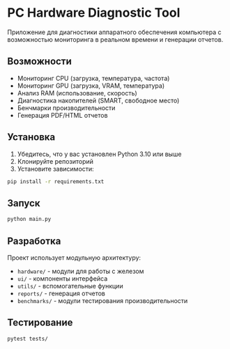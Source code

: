 # PC Hardware Diagnostic Tool

Приложение для диагностики аппаратного обеспечения компьютера с возможностью мониторинга в реальном времени и генерации отчетов.

## Возможности

- Мониторинг CPU (загрузка, температура, частота)
- Мониторинг GPU (загрузка, VRAM, температура)
- Анализ RAM (использование, скорость)
- Диагностика накопителей (SMART, свободное место)
- Бенчмарки производительности
- Генерация PDF/HTML отчетов

## Установка

1. Убедитесь, что у вас установлен Python 3.10 или выше
2. Клонируйте репозиторий
3. Установите зависимости:
```bash
pip install -r requirements.txt
```

## Запуск

```bash
python main.py
```

## Разработка

Проект использует модульную архитектуру:
- `hardware/` - модули для работы с железом
- `ui/` - компоненты интерфейса
- `utils/` - вспомогательные функции
- `reports/` - генерация отчетов
- `benchmarks/` - модули тестирования производительности

## Тестирование

```bash
pytest tests/
``` 